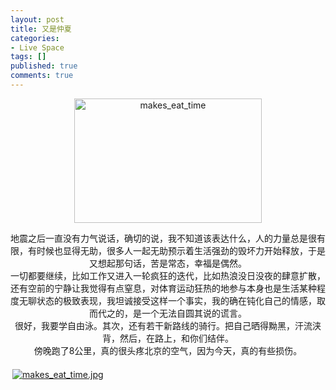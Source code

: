 ```yaml
---
layout: post
title: 又是仲夏
categories:
- Live Space
tags: []
published: true
comments: true
---
```

<p><p align="center"><a href="http://blufiles.storage.live.com/y1pfBuKwwqlG7Uk5WDpA-KBeOtmYfjqiH2iVLfs2UIo4ohLFHLQYercE2GSBva0yTWIK_-02V_IQIs" target="_blank"><img height="199" alt="makes_eat_time" src="http://blufiles.storage.live.com/y1pfBuKwwqlG7Uk5WDpA-KBeOtmYfjqiH2iVLfs2UIo4ohLFHLQYercE2GSBva0yTWIK_-02V_IQIs" width="300" /></a>
<div align="center">地震之后一直没有力气说话，确切的说，我不知道该表达什么，人的力量总是很有限，有时候也显得无助，很多人一起无助预示着生活强劲的毁坏力开始释放，于是又想起那句话，苦是常态，幸福是偶然。</div>
<div align="center">一切都要继续，比如工作又进入一轮疯狂的迭代，比如热浪没日没夜的肆意扩散，还有空前的宁静让我觉得有点窒息，对体育运动狂热的地参与本身也是生活某种程度无聊状态的极致表现，我坦诚接受这样一个事实，我的确在钝化自己的情感，取而代之的，是一个无法自圆其说的谎言。</div>
<div align="center">很好，我要学自由泳。其次，还有若干新路线的骑行。把自己晒得黝黑，汗流浃背，然后，在路上，和你们结伴。</div>
<div align="center">傍晚跑了8公里，真的很头疼北京的空气，因为今天，真的有些损伤。</div>
<div><a href="http://blufiles.storage.live.com/y1pfBuKwwqlG7Uk5WDpA-KBeOtmYfjqiH2iVLfs2UIo4ohLFHLQYercE2GSBva0yTWIK_-02V_IQIs" target="_blank"></a> </div><div class="msnphotos"><a href="http://storage.live.com/items/965972BA8A8C5C91!164" title="makes_eat_time.jpg"><img src="http://storage.live.com/items/965972BA8A8C5C91!164:Thumbnail" alt="makes_eat_time.jpg" style="border:0;padding:3px" /></a></div></p></p>
